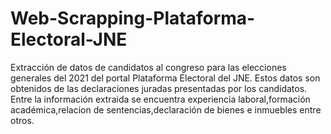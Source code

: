 # Web-Scrapping-Plataforma-Electoral-JNE
Extracción de datos de candidatos al congreso para las elecciones generales del 2021 del portal Plataforma Electoral del JNE. Estos datos son obtenidos de las declaraciones juradas presentadas por los candidatos.
Entre la información extraida se encuentra experiencia laboral,formación académica,relacion de sentencias,declaración de bienes e inmuebles entre otros. 
